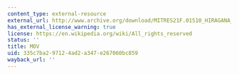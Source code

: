 ```yaml
---
content_type: external-resource
external_url: http://www.archive.org/download/MITRES21F.01S10_HIRAGANA_EXERCISES/6b3.mov
has_external_license_warning: true
license: https://en.wikipedia.org/wiki/All_rights_reserved
status: ''
title: MOV
uid: 335c7ba2-9712-4ad2-a347-e267060bc859
wayback_url: ''
---
```

